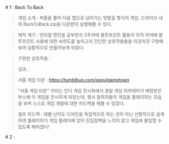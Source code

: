 \# 1 : Back To Back

>게임 소개 : 퍼즐을 풀어 다음 맵으로 넘어가는 방탈출 형식의 게임. 드라이브 내의 BackToBack.zip을 다운받아 실행해볼 수 있다.

>제작 계기 : 언리얼 엔진을 공부한지 2주차에 블루프린트 활용이 아직 어색해 블루프린트 사용에 대한 숙련도를 높이고자 간단한 상호작용들을 이것저것 구현해보며 실험적으로 만들어보게 되었다.

>구현한 상호작용 :

>성과 :
>
>서울 게임 타운 : https://tumblbug.com/seoulgametown
>
>"서울 게임 타운" 이라는 인디 게임 전시회에서 경일 게임 아카데미가 배정받은 부스에 이 게임을 전시하게 되었는데, 행사 참여자들이 게임을 플레이하는 모습을 보며 스스로 게임 개발에 대한 피드백을 해볼 수 있었다.
>
>셀프 피드백 : 레벨 난이도 디자인을 독립적으로 하는 것이 아닌 선형적으로 설계하여 플레이어가 게임 플레이에 있어 진입장벽을 느끼지 않고 게임에 몰입할 수 있도록 해야겠다!


\# 2 : 






